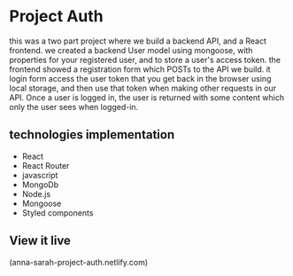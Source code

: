 # Project Auth

this was a two part project where we build a backend API, and a React frontend. we created a backend User model using mongoose, with properties for your registered user, and to store a user's access token.
the frontend showed a registration form which POSTs to the API we build. it login form access the user token that you get back in the browser using local storage, and then use that token when making other requests in our API.
Once a user is logged in, the user is returned with some content which only the user sees when logged-in.

## technologies implementation 
* React
* React Router
* javascript
* MongoDb
* Node.js
* Mongoose
* Styled components 

## View it live

(anna-sarah-project-auth.netlify.com)
